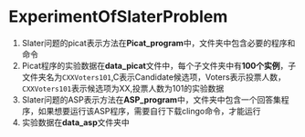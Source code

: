 # ExperimentOfSlaterProblem
1. Slater问题的picat表示方法在**Picat_program**中，文件夹中包含必要的程序和命令
2. Picat程序的实验数据在**data_picat**文件中，每个子文件夹中有**100个实例**，子文件夹名为`CXXVoters101`,C表示Candidate候选项，Voters表示投票人数，`CXXVoters101`表示候选项为XX,投票人数为101的实验数据
3. Slater问题的ASP表示方法在**ASP_program**中，文件夹中包含一个回答集程序，如果想要运行该ASP程序，需要自行下载clingo命令，才能运行
4. 实验数据在**data_asp**文件夹中
